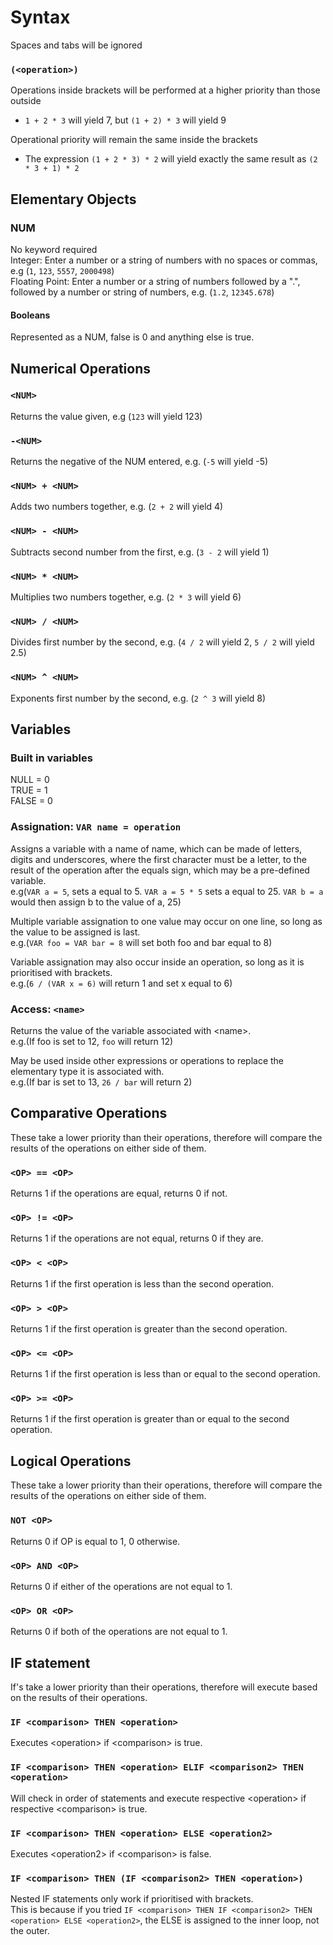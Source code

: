 # Syntax

Spaces and tabs will be ignored  

### `(<operation>)`
Operations inside brackets will be performed at a higher priority than those outside  
- `1 + 2 * 3` will yield 7, but `(1 + 2) * 3` will yield 9  

Operational priority will remain the same inside the brackets  
- The expression `(1 + 2 * 3) * 2` will yield exactly the same result as `(2 * 3 + 1) * 2`

## Elementary Objects
### NUM
No keyword required  
Integer: Enter a number or a string of numbers with no spaces or commas, e.g (`1`, `123`, `5557`, `2000498`)  
Floating Point: Enter a number or a string of numbers followed by a ".", followed by a number or string of numbers, e.g. (`1.2`, `12345.678`)

#### Booleans
Represented as a NUM, false is 0 and anything else is true.

## Numerical Operations

### `<NUM>`
Returns the value given, e.g (`123` will yield 123)

### `-<NUM>`
Returns the negative of the NUM entered, e.g. (`-5` will yield -5)

### `<NUM> + <NUM>`
Adds two numbers together, e.g. (`2 + 2` will yield 4)

### `<NUM> - <NUM>`
Subtracts second number from the first, e.g. (`3 - 2` will yield 1)

### `<NUM> * <NUM>`
Multiplies two numbers together, e.g. (`2 * 3` will yield 6)

### `<NUM> / <NUM>`
Divides first number by the second, e.g. (`4 / 2` will yield 2, `5 / 2` will yield 2.5)

### `<NUM> ^ <NUM>`
Exponents first number by the second, e.g. (`2 ^ 3` will yield 8)

## Variables

### Built in variables
NULL = 0  
TRUE = 1  
FALSE = 0

### Assignation: `VAR name = operation`

Assigns a variable with a name of name, which can be made of letters, digits and underscores, where the first character must be a letter, to the result of the operation after the equals sign, which may be a pre-defined variable.  
e.g(`VAR a = 5`, sets a equal to 5. `VAR a = 5 * 5` sets a equal to 25. `VAR b = a` would then assign b to the value of a, 25)

Multiple variable assignation to one value may occur on one line, so long as the value to be assigned is last.  
e.g.(`VAR foo = VAR bar = 8` will set both foo and bar equal to 8)

Variable assignation may also occur inside an operation, so long as it is prioritised with brackets.  
e.g.(`6 / (VAR x = 6)` will return 1 and set x equal to 6)

### Access: `<name>`

Returns the value of the variable associated with &lt;name&gt;.  
e.g.(If foo is set to 12, `foo` will return 12)

May be used inside other expressions or operations to replace the elementary type it is associated with.  
e.g.(If bar is set to 13, `26 / bar` will return 2)

## Comparative Operations

These take a lower priority than their operations, therefore will compare the results of the operations on either side of them.

### `<OP> == <OP>`
Returns 1 if the operations are equal, returns 0 if not.

### `<OP> != <OP>`
Returns 1 if the operations are not equal, returns 0 if they are.

### `<OP> < <OP>`
Returns 1 if the first operation is less than the second operation.

### `<OP> > <OP>`
Returns 1 if the first operation is greater than the second operation.

### `<OP> <= <OP>`
Returns 1 if the first operation is less than or equal to the second operation.

### `<OP> >= <OP>`
Returns 1 if the first operation is greater than or equal to the second operation.

## Logical Operations

These take a lower priority than their operations, therefore will compare the results of the operations on either side of them.

### `NOT <OP>`
Returns 0 if OP is equal to 1, 0 otherwise.

### `<OP> AND <OP>`
Returns 0 if either of the operations are not equal to 1.

### `<OP> OR <OP>`
Returns 0 if both of the operations are not equal to 1.

## IF statement

If's take a lower priority than their operations, therefore will execute based on the results of their operations.

### `IF <comparison> THEN <operation>`
Executes &lt;operation&gt; if &lt;comparison&gt; is true.

### `IF <comparison> THEN <operation> ELIF <comparison2> THEN <operation>`
Will check in order of statements and execute respective &lt;operation&gt; if respective &lt;comparison&gt; is true.

### `IF <comparison> THEN <operation> ELSE <operation2>`
Executes &lt;operation2&gt; if &lt;comparison&gt; is false.

### `IF <comparison> THEN (IF <comparison2> THEN <operation>)`
Nested IF statements only work if prioritised with brackets.  
This is because if you tried `IF <comparison> THEN IF <comparison2> THEN <operation> ELSE <operation2>`, the ELSE is assigned to the inner loop, not the outer.
